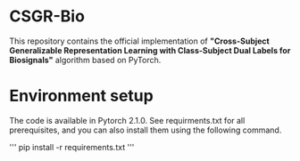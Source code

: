 # CSGR-Bio

This repository contains the official implementation of __"Cross-Subject Generalizable Representation Learning with Class-Subject Dual Labels for Biosignals"__ algorithm based on PyTorch.

# Environment setup
The code is available in Pytorch 2.1.0. See requirments.txt for all prerequisites, and you can also install them using the following command.

'''
pip install -r requirements.txt
'''
